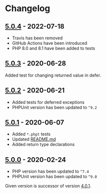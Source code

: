 # Changelog

## [5.0.4] - 2022-07-18

 * Travis has been removed
 * GitHub Actions have been introduced
 * PHP 8.0 and 8.1 have been added to tests

## [5.0.3] - 2020-06-28

Added test for changing returned value in defer.

## [5.0.2] - 2020-06-21

* Added tests for deferred exceptions
* PHPUnit version has been updated to `^9.2`

## [5.0.1] - 2020-06-07

* Added `*.phpt` tests
* Updated [README.md](README.md)
* Added return type declarations

## [5.0.0] - 2020-02-24

* PHP version has been updated to `^7.4`
* PHPUnit version has been updated to `^9.0`

Given version is successor of version [4.0.1].

[5.0.4]: https://github.com/php-defer/php-defer/compare/v5.0.3...v5.0.4
[5.0.3]: https://github.com/php-defer/php-defer/compare/v5.0.2...v5.0.3
[5.0.2]: https://github.com/php-defer/php-defer/compare/v5.0.1...v5.0.2
[5.0.1]: https://github.com/php-defer/php-defer/compare/v5.0.0...v5.0.1
[5.0.0]: https://github.com/php-defer/php-defer/compare/v4.0.1...v5.0.0
[4.0.1]: https://github.com/php-defer/php-defer/tree/v4.0.1
